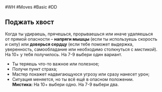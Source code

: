 #WH #Moves #Basic #DD

## Поджать хвост  
Когда ты удираешь, прячешься, прорываешься или иначе удаляешься  от прямой опасности – **напряги мышцы** (если ты используешь скорость  и силу) или **доверься сердцу** (если тебе поможет выдержка, уверенность,  самообладание или необходимо столкнуться с *мистикой*).  
На 10+ у тебя получилось. На 7-9 выбери один вариант.  
- Ты теряешь что-то важное или полезное;  
- Получи пункт страха;  
- Мастер покажет надвигающуюся угрозу или сразу нанесет урон;  
- Ситуация меняется, но ты всё ещё в опасном положении.  
**Мистика:** На 10+ выбери одно. На 7-9 выбери два. 